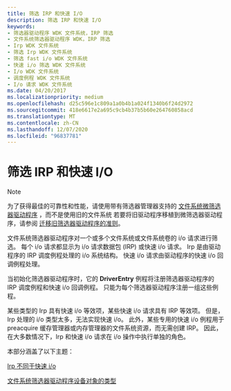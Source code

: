 ```yaml
---
title: 筛选 IRP 和快速 I/O
description: 筛选 IRP 和快速 I/O
keywords:
- 筛选器驱动程序 WDK 文件系统，IRP 筛选
- 文件系统筛选器驱动程序 WDK，IRP 筛选
- Irp WDK 文件系统
- 筛选 Irp WDK 文件系统
- 筛选 fast i/o WDK 文件系统
- 快速 i/o 筛选 WDK 文件系统
- I/o WDK 文件系统
- 调度例程 WDK 文件系统
- I/o 请求 WDK 文件系统
ms.date: 04/20/2017
ms.localizationpriority: medium
ms.openlocfilehash: d25c596e1c809a1a0b4b1a024f1340b6f24d2972
ms.sourcegitcommit: 418e6617e2a695c9cb4b37b5b60e264760858acd
ms.translationtype: MT
ms.contentlocale: zh-CN
ms.lasthandoff: 12/07/2020
ms.locfileid: "96837781"
---
```

# <a name="filtering-irps-and-fast-io"></a>筛选 IRP 和快速 I/O

> [!NOTE]
> 为了获得最佳的可靠性和性能，请使用带有筛选器管理器支持的 [文件系统微筛选器驱动程序](./filter-manager-concepts.md) ，而不是使用旧的文件系统 若要将旧驱动程序移植到微筛选器驱动程序，请参阅 [迁移旧筛选器驱动程序的准则](guidelines-for-porting-legacy-filter-drivers.md)。

文件系统筛选器驱动程序对一个或多个文件系统或文件系统卷的 i/o 请求进行筛选。 每个 i/o 请求都显示为 i/o 请求数据包 (IRP) 或快速 i/o 请求。 Irp 是由驱动程序的 IRP 调度例程处理的 i/o 系统结构。 快速 i/o 请求由驱动程序的快速 i/o 回调例程处理。

当初始化筛选器驱动程序时，它的 **DriverEntry** 例程将注册筛选器驱动程序的 IRP 调度例程和快速 i/o 回调例程。 只能为每个筛选器驱动程序注册一组这些例程。

某些类型的 Irp 具有快速 i/o 等效项，某些快速 i/o 请求具有 IRP 等效项。 但是，Irp 处理的 i/o 类型太多，无法实现快速 i/o。 此外，某些专用的快速 i/o 例程用于 preacquire 缓存管理器或内存管理器的文件系统资源，而无需创建 IRP。 因此，在大多数情况下，Irp 和快速 i/o 请求在 i/o 操作中执行单独的角色。

本部分涵盖了以下主题：

[Irp 不同于快速 i/o](irps-are-different-from-fast-i-o.md)

[文件系统筛选器驱动程序设备对象的类型](types-of-device-objects-used-by-file-system-filter-drivers.md)
